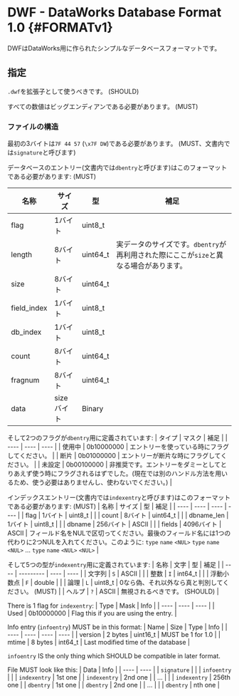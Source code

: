 # DWF - DataWorks Database Format 1.0 {#FORMATv1}

DWFはDataWorks用に作られたシンプルなデータベースフォーマットです。

## 指定

`.dwf`を拡張子として使うべきです。 (SHOULD)

すべての数値はビッグエンディアンである必要があります。 (MUST)

### ファイルの構造

最初の3バイトは`7F 44 57` (`\x7F DW`)である必要があります。 (MUST、文書内では`signature`と呼びます)

データベースのエントリー(文書内では`dbentry`と呼びます)はこのフォーマットである必要があります: (MUST)

| 名称 | サイズ | 型 | 補足 |
| ---- | ---- | ---- | ---- |
| flag | 1バイト | uint8\_t | |
| length | 8バイト | uint64\_t | 実データのサイズです。`dbentry`が再利用された際にここが`size`と異なる場合があります。 |
| size | 8バイト | uint64\_t | |
| field\_index | 1バイト| uint8\_t | |
| db\_index | 1バイト | uint8\_t | |
| count | 8バイト | uint64\_t | |
| fragnum | 8バイト | uint64\_t | |
| data | sizeバイト | Binary | |

そして2つのフラグが`dbentry`用に定義されています:
| タイプ | マスク | 補足 |
| ---- | ---- | ---- |
| 使用中 | 0b10000000 | エントリーを使っている時にフラグしてください。 |
| 断片 | 0b01000000 | エントリーが断片な時にフラグしてください。 |
| 未設定 | 0b00100000 | 非推奨です。エントリーをダミーとしてとりあえず使う時にフラグされるはずでした。(現在では別のハンドル方法を用いるため、使う必要はありませんし、使わないでください。) |

インデックスエントリー(文書内では`indexentry`と呼びます)はこのフォーマットである必要があります: (MUST)
| 名称 | サイズ | 型 | 補足 |
| ---- | ---- | ---- | ---- |
| flag | 1バイト | uint8\_t | |
| count | 8バイト | uint64\_t | |
| dbname\_len | 1バイト | uint8\_t | |
| dbname | 256バイト | ASCII | |
| fields | 4096バイト | ASCII | フィールド名をNULで区切ってください。最後のフィールド名には1つの代わりに2つNULを入れてください。このように: `type` `name` `<NUL>` `type` `name` `<NUL>` ... `type` `name` `<NUL>` `<NUL>` |

そして5つの型が`indexentry`用に定義されています:
| 名称 | 文字 | 型 | 補足 |
| ---- | --------- | ---- | ---- |
| 文字列 | `S` | ASCII | |
| 整数 | `I` | int64\_t | |
| 浮動小数点 | `F` | double | |
| 論理 | `L` | uint8\_t | 0なら偽、それ以外なら真と判別してください。 (MUST) |
| ヘルプ | `?` | ASCII | 無視されるべきです。 (SHOULD) |

There is 1 flag for `indexentry`:
| Type | Mask | Info |
| ---- | ---- | ---- |
| Used | 0b10000000 | Flag this if you are using the entry. |

Info entry (`infoentry`) MUST be in this format:
| Name | Size | Type | Info |
| ---- | ---- | ---- | ---- |
| version | 2 bytes | uint16\_t | MUST be 1 for 1.0 |
| mtime | 8 bytes | int64\_t | Last modified time of the database |

`infoentry` IS the only thing which SHOULD be compatible in later format.

File MUST look like this:
| Data | Info |
| ---- | ---- |
| `signature` | |
| `infoentry` | |
| `indexentry` | 1st one |
| `indexentry` | 2nd one |
| ... | |
| `indexentry` | 256th one |
| `dbentry` | 1st one |
| `dbentry` | 2nd one |
| ... | |
| `dbentry` | nth one |
